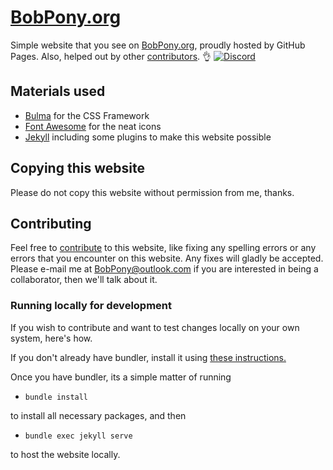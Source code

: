 # [BobPony.org](https://bobpony.org)
Simple website that you see on [BobPony.org](https://bobpony.org), proudly hosted by GitHub Pages. Also, helped out by other [contributors](https://github.com/TheBobPony/bobpony.org/graphs/contributors). :ok_hand:
[![Discord](https://discordapp.com/api/guilds/251862462343806976/widget.png)](https://discord.gg/wZSfjEx)

## Materials used
- [Bulma](https://bulma.io) for the CSS Framework
- [Font Awesome](https://fontawesome.com/) for the neat icons
- [Jekyll](http://jekyllrb.com/) including some plugins to make this website possible

## Copying this website
Please do not copy this website without permission from me, thanks.

## Contributing
Feel free to [contribute](https://github.com/TheBobPony/bobpony.org/wiki/Contributing) to this website, like fixing any spelling errors or any errors that you encounter on this website. Any fixes will gladly be accepted. Please e-mail me at BobPony@outlook.com if you are interested in being a collaborator, then we'll talk about it.

### Running locally for development
If you wish to contribute and want to test changes locally on your own system, here's how.

If you don't already have bundler, install it using [these instructions.](https://jekyllrb.com/docs/installation/)

Once you have bundler, its a simple matter of running

- `bundle install`

to install all necessary packages, and then

- `bundle exec jekyll serve`

to host the website locally.
